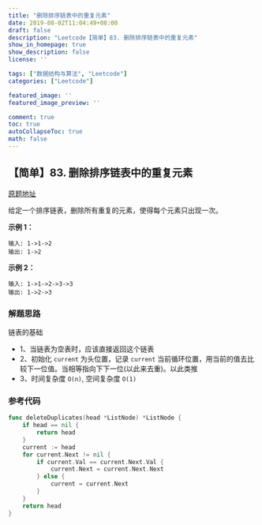 ```yaml
---
title: "删除排序链表中的重复元素"
date: 2019-08-02T11:04:49+08:00
draft: false
description: "Leetcode【简单】83. 删除排序链表中的重复元素"
show_in_homepage: true
show_description: false
license: ''

tags: ["数据结构与算法", "Leetcode"]
categories: ["Leetcode"]

featured_image: ''
featured_image_preview: ''

comment: true
toc: true
autoCollapseToc: true
math: false
---
```


<!--more-->


## 【简单】83. 删除排序链表中的重复元素

[原题地址](https://leetcode-cn.com/problems/remove-duplicates-from-sorted-list/)

给定一个排序链表，删除所有重复的元素，使得每个元素只出现一次。

**示例 1：**

```text
输入: 1->1->2
输出: 1->2
```

**示例 2：**

```text
输入: 1->1->2->3->3
输出: 1->2->3
```

### 解题思路

链表的基础

* 1、当链表为空表时，应该直接返回这个链表
* 2、初始化 `current` 为头位置，记录 `current` 当前循环位置，用当前的值去比较下一位值。当相等指向下下一位\(以此来去重\)。以此类推
* 3、时间复杂度 `O(n)`, 空间复杂度 `O(1)`

### 参考代码

```go
func deleteDuplicates(head *ListNode) *ListNode {
    if head == nil {
        return head
    }
    current := head
    for current.Next != nil {
        if current.Val == current.Next.Val {
            current.Next = current.Next.Next
        } else {
            current = current.Next
        }
    }
    return head
}
```

